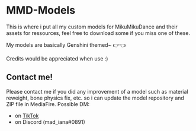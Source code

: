 # MMD-Models
This is where i put all my custom models for MikuMikuDance and their assets for ressources, feel free to download some if you miss one of these.

My models are basically Genshini themed~ 👉👈

Credits would be appreciated when use :)
## Contact me!
Please contact me if you did any improvement of a model such as material reweight, bone physics fix, etc.
so i can update the model repository and ZIP file in MediaFire.
Possible DM:
- on [TikTok](https://www.tiktok.com/@mad_iana)
- on Discord (mad_iana#0891)
